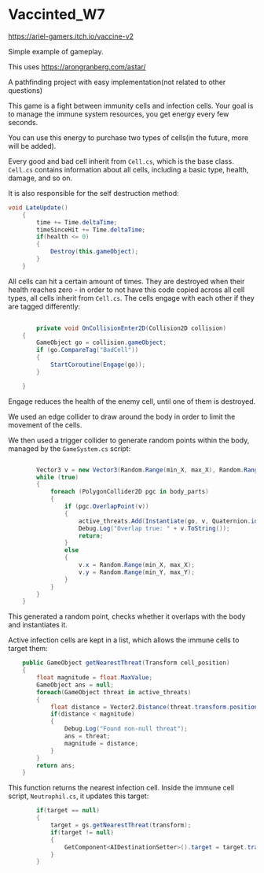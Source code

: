 # Vaccinted_W7
https://ariel-gamers.itch.io/vaccine-v2

Simple example of gameplay. 

This uses https://arongranberg.com/astar/ 

A pathfinding project with easy implementation(not related to other questions)

This game is a fight between immunity cells and infection cells. Your goal is to manage the immune system resources, you get energy every few seconds.

You can use this energy to purchase two types of cells(in the future, more will be added). 


Every good and bad cell inherit from `Cell.cs`, which is the base class. `Cell.cs` contains information about all cells, including a basic type, health, damage, and so on.


It is also responsible for the self destruction method:
```csharp
void LateUpdate()
    {
        time += Time.deltaTime;
        timeSinceHit += Time.deltaTime;
        if(health <= 0)
        {
            Destroy(this.gameObject);
        }
    }
```
All cells can hit a certain amount of times. They are destroyed when their health reaches zero - in order to not have this code copied across all cell types, 
all cells inherit from `Cell.cs`.
The cells engage with each other if they are tagged differently:
```csharp
    
        private void OnCollisionEnter2D(Collision2D collision)
    {
        GameObject go = collision.gameObject;
        if (go.CompareTag("BadCell"))
        {
            StartCoroutine(Engage(go));
        }

    }
 ```
Engage reduces the health of the enemy cell, until one of them is destroyed. 


We used an edge collider to draw around the body in order to limit the movement of the cells. 

We then used a trigger collider to generate random points within the body, managed by the `GameSystem.cs` script:
```csharp

        Vector3 v = new Vector3(Random.Range(min_X, max_X), Random.Range(min_Y, max_Y), -1);
        while (true)
        {
            foreach (PolygonCollider2D pgc in body_parts)
            {
                if (pgc.OverlapPoint(v))
                {
                    active_threats.Add(Instantiate(go, v, Quaternion.identity));
                    Debug.Log("Overlap true: " + v.ToString());
                    return;
                }
                else
                {
                    v.x = Random.Range(min_X, max_X);
                    v.y = Random.Range(min_Y, max_Y);
                }
            }
        }
    }
```
This generated a random point, checks whether it overlaps with the body and instantiates it. 

Active infection cells are kept in a list, which allows the immune cells to target them:
```csharp
    public GameObject getNearestThreat(Transform cell_position)
    {
        float magnitude = float.MaxValue;
        GameObject ans = null;
        foreach(GameObject threat in active_threats)
        {
            float distance = Vector2.Distance(threat.transform.position, cell_position.position);
            if(distance < magnitude)
            {
                Debug.Log("Found non-null threat");
                ans = threat;
                magnitude = distance;
            }
        }
        return ans;
    }
```
    
This function returns the nearest infection cell. Inside the immune cell script, `Neutrophil.cs`, it updates this target:
```csharp
        if(target == null)
        {
            target = gs.getNearestThreat(transform);
            if(target != null)
            {
                GetComponent<AIDestinationSetter>().target = target.transform;
            }
        }

```
